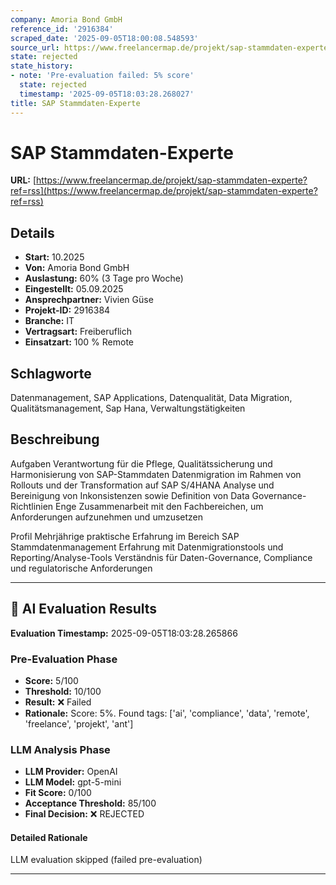 ```yaml
---
company: Amoria Bond GmbH
reference_id: '2916384'
scraped_date: '2025-09-05T18:00:08.548593'
source_url: https://www.freelancermap.de/projekt/sap-stammdaten-experte?ref=rss
state: rejected
state_history:
- note: 'Pre-evaluation failed: 5% score'
  state: rejected
  timestamp: '2025-09-05T18:03:28.268027'
title: SAP Stammdaten-Experte
---
```



# SAP Stammdaten-Experte
**URL:** [https://www.freelancermap.de/projekt/sap-stammdaten-experte?ref=rss](https://www.freelancermap.de/projekt/sap-stammdaten-experte?ref=rss)
## Details
- **Start:** 10.2025
- **Von:** Amoria Bond GmbH
- **Auslastung:** 60% (3 Tage pro Woche)
- **Eingestellt:** 05.09.2025
- **Ansprechpartner:** Vivien Güse
- **Projekt-ID:** 2916384
- **Branche:** IT
- **Vertragsart:** Freiberuflich
- **Einsatzart:** 100
                                                % Remote

## Schlagworte
Datenmanagement, SAP Applications, Datenqualität, Data Migration, Qualitätsmanagement, Sap Hana, Verwaltungstätigkeiten

## Beschreibung
Aufgaben
Verantwortung für die Pflege, Qualitätssicherung und Harmonisierung von SAP-Stammdaten
Datenmigration im Rahmen von Rollouts und der Transformation auf SAP S/4HANA
Analyse und Bereinigung von Inkonsistenzen sowie Definition von Data Governance-Richtlinien
Enge Zusammenarbeit mit den Fachbereichen, um Anforderungen aufzunehmen und umzusetzen

Profil
Mehrjährige praktische Erfahrung im Bereich SAP Stammdatenmanagement
Erfahrung mit Datenmigrationstools und Reporting/Analyse-Tools
Verständnis für Daten-Governance, Compliance und regulatorische Anforderungen

---

## 🤖 AI Evaluation Results

**Evaluation Timestamp:** 2025-09-05T18:03:28.265866

### Pre-Evaluation Phase
- **Score:** 5/100
- **Threshold:** 10/100
- **Result:** ❌ Failed
- **Rationale:** Score: 5%. Found tags: ['ai', 'compliance', 'data', 'remote', 'freelance', 'projekt', 'ant']

### LLM Analysis Phase
- **LLM Provider:** OpenAI
- **LLM Model:** gpt-5-mini
- **Fit Score:** 0/100
- **Acceptance Threshold:** 85/100
- **Final Decision:** ❌ REJECTED

#### Detailed Rationale
LLM evaluation skipped (failed pre-evaluation)

---
